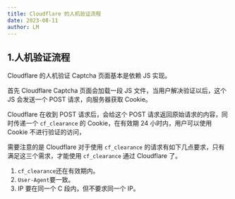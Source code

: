 ```yaml
---
title: Cloudflare 的人机验证流程
date: 2023-08-11
author: LM
---
```


## 1.人机验证流程

Cloudflare 的人机验证 Captcha 页面基本是依赖 JS 实现。

首先 Cloudflare Captcha 页面会加载一段 JS 文件，当用户解决验证以后，这个 JS 会发送一个 POST 请求，向服务器获取 Cookie。

Cloudflare 在收到 POST 请求后，会给这个 POST 请求返回原始请求的内容，同时传递一个 `cf_clearance` 的 Cookie，在有效期 24 小时内，用户可以使用 Cookie 不进行验证的访问，

需要注意的是 Cloudflare 对于使用 `cf_clearance` 的请求有如下几点要求，只有满足这三个需求，才能使用 `cf_clearance` 通过 Cloudflare 了。

1. `cf_clearance`还在有效期内。
2. `User-Agent`要一致。
3. IP 要在同一个 C 段内，但不要求同一个 IP。